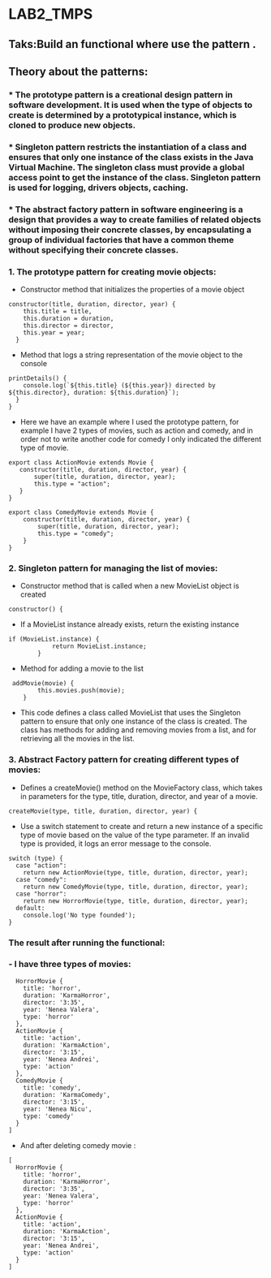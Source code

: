 # LAB2_TMPS
## Taks:Build an functional where use the pattern .
## Theory about the patterns:
### * The prototype pattern is a creational design pattern in software development. It is used when the type of objects to create is determined by a prototypical instance, which is cloned to produce new objects.
### * Singleton pattern restricts the instantiation of a class and ensures that only one instance of the class exists in the Java Virtual Machine. The singleton class must provide a global access point to get the instance of the class. Singleton pattern is used for logging, drivers objects, caching.
### * The abstract factory pattern in software engineering is a design that provides a way to create families of related objects without imposing their concrete classes, by encapsulating a group of individual factories that have a common theme without specifying their concrete classes.
### 1. The prototype pattern for creating movie objects:
- Constructor method that initializes the properties of a movie object
```
constructor(title, duration, director, year) {
    this.title = title,
    this.duration = duration,
    this.director = director,
    this.year = year;
  }
```
- Method that logs a string representation of the movie object to the console
```
printDetails() {
    console.log(`${this.title} (${this.year}) directed by ${this.director}, duration: ${this.duration}`);
  }
}
```

- Here we have an example where I used the prototype pattern, for example I have 2 types of movies, such as action and comedy, and in order not to write another code for comedy I only indicated the different type of movie.
 ```
export class ActionMovie extends Movie {
    constructor(title, duration, director, year) {
        super(title, duration, director, year);
        this.type = "action";
    }
}
```
```
export class ComedyMovie extends Movie {
    constructor(title, duration, director, year) {
        super(title, duration, director, year);
        this.type = "comedy";
    }
}
```
### 2. Singleton pattern for managing the list of movies:
- Constructor method that is called when a new MovieList object is created
```
constructor() {
```
- If a MovieList instance already exists, return the existing instance
```
if (MovieList.instance) {
            return MovieList.instance;
        }
```
- Method for adding a movie to the list
```
 addMovie(movie) {
        this.movies.push(movie);
    }
```
- This code defines a class called MovieList that uses the Singleton pattern to ensure that only one instance of the class is created. The class has methods for adding and removing movies from a list, and for retrieving all the movies in the list.
### 3. Abstract Factory pattern for creating different types of movies:
- Defines a createMovie() method on the MovieFactory class, which takes in parameters for the type, title, duration, director, and year of a movie.
```
createMovie(type, title, duration, director, year) {
```
- Use a switch statement to create and return a new instance of a specific type of movie based on the value of the type parameter. If an invalid type is provided, it logs an error message to the console.
```
switch (type) {
  case "action":
    return new ActionMovie(type, title, duration, director, year);
  case "comedy":
    return new ComedyMovie(type, title, duration, director, year);
  case "horror":
    return new HorrorMovie(type, title, duration, director, year);
  default:
    console.log('No type founded');
}
```
### The result after running the functional:
### - I have three types of movies:
```[
  HorrorMovie {
    title: 'horror',        
    duration: 'KarmaHorror',
    director: '3:35',       
    year: 'Nenea Valera',   
    type: 'horror'
  },
  ActionMovie {
    title: 'action',        
    duration: 'KarmaAction',
    director: '3:15',
    year: 'Nenea Andrei',
    type: 'action'
  },
  ComedyMovie {
    title: 'comedy',
    duration: 'KarmaComedy',
    director: '3:15',
    year: 'Nenea Nicu',
    type: 'comedy'
  }
]
```
- And after deleting comedy movie :
```
[
  HorrorMovie {
    title: 'horror',
    duration: 'KarmaHorror',
    director: '3:35',
    year: 'Nenea Valera',
    type: 'horror'
  },
  ActionMovie {
    title: 'action',
    duration: 'KarmaAction',
    director: '3:15',
    year: 'Nenea Andrei',
    type: 'action'
  }
]
```



